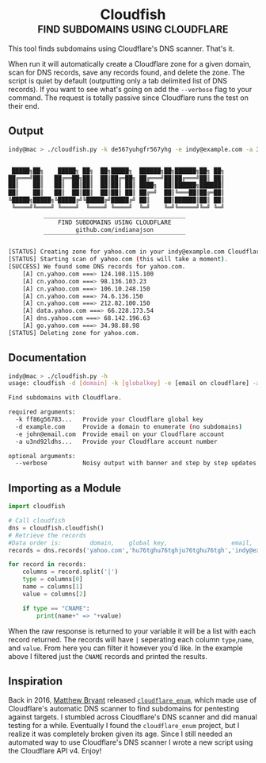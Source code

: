 <h1 align="center">Cloudfish<br>
  <sup><sub>FIND SUBDOMAINS USING CLOUDFLARE</sub></sup><br></h1>
  
This tool finds subdomains using Cloudflare's DNS scanner. That's it. 

When run it will automatically create a Cloudflare zone for a given domain, scan for DNS records, save any records found, and delete the zone. The script is quiet by default (outputting only a tab delimited list of DNS records). If you want to see what's going on add the `--verbose` flag to your command. The request is totally passive since Cloudflare runs the test on their end. 

## Output

```sh
indy@mac > ./cloudfish.py -k de567yuhgfr567yhg -e indy@example.com -a 3456ygfe3456ygf -d yahoo.com --verbose


 █████╗██╗    █████╗ ██╗  ██╗█████╗  ██████╗██╗██████╗██╗ ██╗
██╔═══╝██║   ██╔══██╗██║  ██║██╔═██╗ ██╔═══╝██║██╔═══╝██║ ██║
██║    ██║   ██║  ██║██║  ██║██║ ██║ ████╗  ██║██████╗██████║
██║    ██║   ██║  ██║██║  ██║██║ ██║ ██╔═╝  ██║╚═══██║██╔═██║
╚█████╗█████╗╚█████╔╝╚█████╔╝█████╔╝ ██║    ██║██████║██║ ██║
 ╚════╝╚════╝ ╚════╝  ╚════╝ ╚════╝  ╚═╝    ╚═╝╚═════╝╚═╝ ╚═╝
          ________________________________________
              FIND SUBDOMAINS USING CLOUDFLARE
                   github.com/indianajson
          ‾‾‾‾‾‾‾‾‾‾‾‾‾‾‾‾‾‾‾‾‾‾‾‾‾‾‾‾‾‾‾‾‾‾‾‾‾‾‾‾
          
[STATUS] Creating zone for yahoo.com in your indy@example.com Cloudflare account.
[STATUS] Starting scan of yahoo.com (this will take a moment).
[SUCCESS] We found some DNS records for yahoo.com.
	[A] cn.yahoo.com ===> 124.108.115.100
	[A] cn.yahoo.com ===> 98.136.103.23
	[A] cn.yahoo.com ===> 106.10.248.150
	[A] cn.yahoo.com ===> 74.6.136.150
	[A] cn.yahoo.com ===> 212.82.100.150
	[A] data.yahoo.com ===> 66.228.173.54
	[A] dns.yahoo.com ===> 68.142.196.63
	[A] go.yahoo.com ===> 34.98.88.98
[STATUS] Deleting zone for yahoo.com.
```

## Documentation

```sh
indy@mac > ./cloudfish.py -h     
usage: cloudfish -d [domain] -k [globalkey] -e [email on cloudflare] -a [cloudflare account number]

Find subdomains with Cloudflare.

required arguments:
  -k ff86g56783...   Provide your Cloudflare global key
  -d example.com     Provide a domain to enumerate (no subdomains)
  -e john@email.com  Provide email on your Cloudflare account
  -a u3nd92ldhs...   Provide your Cloudflare account number

optional arguments:
  --verbose          Noisy output with banner and step by step updates
```

## Importing as a Module

```python
import cloudfish

# Call cloudfish
dns = cloudfish.cloudfish()
# Retrieve the records
#Data order is:	       domain,    global key,                  email,             account id,                  verbose (True|False)
records = dns.records('yahoo.com','hu76tghu76tghju76tghu76tgh','indy@example.com','ghu76tghji8765edfghji98765',False)

for record in records:
    columns = record.split('|')
    type = columns[0]
    name = columns[1]
    value = columns[2]

    if type == "CNAME":
        print(name+" => "+value)

```

When the raw response is returned to your variable it will be a list with each record returned. The records will have `|` seperating each column `type`,`name`, and `value`. From here you can filter it however you'd like. In the example above I filtered just the `CNAME` records and printed the results. 

## Inspiration
Back in 2016, [Matthew Bryant](https://github.com/mandatoryprogrammer) released [`cloudflare_enum`](https://github.com/mandatoryprogrammer/cloudflare_enum/), which made use of Cloudflare's automatic DNS scanner to find subdomains for pentesting against targets. I stumbled across Cloudflare's DNS scanner and did manual testing for a while. Eventually I found the `cloudflare_enum` project, but I realize it was completely broken given its age. Since I still needed an automated way to use Cloudflare's DNS scanner I wrote a new script using the Cloudflare API v4. Enjoy!
